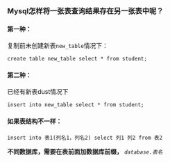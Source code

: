 ### Mysql怎样将一张表查询结果存在另一张表中呢？

#### 第一种：

复制前未创建新表`new_table`情况下：

    create table new_table select * from student;

#### 第二种：

已经有新表dust情况下

    insert into new_table select * from student;

#### 如果表结构不一样：

    insert into 表1(列名1，列名2) select 列1 列2 from 表2

**不同数据库，需要在表前面加数据库前缀，** *`database.表名`*
